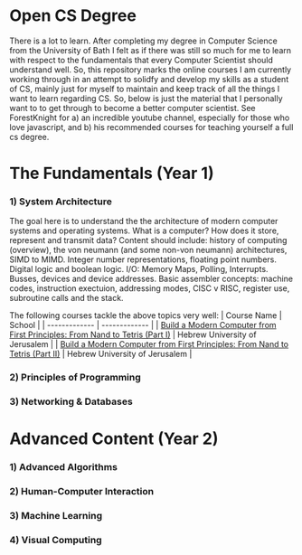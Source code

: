 # Open CS Degree

There is a lot to learn. After completing my degree in Computer Science from the University of Bath I felt as if there was still so much for me to learn with respect to the fundamentals that every Computer Scientist should understand well. So, this repository marks the online courses I am currently working through in an attempt to solidfy and develop my skills as a student of CS, mainly just for myself to maintain and keep track of all the things I want to learn regarding CS. So, below is just the material that I personally want to to get through to become a better computer scientist. See ForestKnight for a) an incredible youtube channel, especially for those who love javascript, and b) his recommended courses for teaching yourself a full cs degree. 


# The Fundamentals (Year 1)

### 1) System Architecture
The goal here is to understand the the architecture of modern computer systems and operating systems. What is a computer? How does it store, represent and transmit data? Content should include: history of computing (overview), the von neumann (and some non-von neumann) architectures, SIMD to MIMD. Integer number representations, floating point numbers. Digital logic and boolean logic. I/O: Memory Maps, Polling, Interrupts. Busses, devices and device addresses. Basic assembler concepts: machine codes, instruction exectuion, addressing modes, CISC v RISC, register use, subroutine calls and the stack. 

The following courses tackle the above topics very well:
| Course Name   | School |
| ------------- | ------------- |
| [Build a Modern Computer from First Principles: From Nand to Tetris (Part I)](https://www.coursera.org/learn/build-a-computer)  | Hebrew University of Jerusalem |
| [Build a Modern Computer from First Principles: From Nand to Tetris (Part II)](https://www.coursera.org/learn/nand2tetris2?irclickid=R9oWrV2sTxyKU4%3A2opRerW%3ApUkHSwRQVX1GL180&irgwc=1&utm_medium=partners&utm_source=impact&utm_campaign=1459666&utm_content=b2c) | Hebrew University of Jerusalem |


### 2) Principles of Programming


### 3) Networking & Databases

#  Advanced Content (Year 2)

### 1) Advanced Algorithms

### 2) Human-Computer Interaction

### 3) Machine Learning

### 4) Visual Computing
